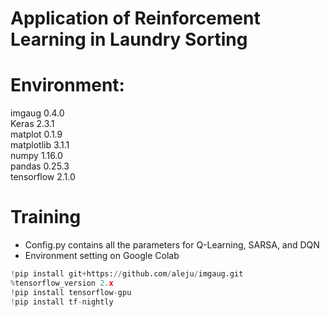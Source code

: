 # Application of Reinforcement Learning in Laundry Sorting

# Environment:
imgaug                 0.4.0              
Keras                  2.3.1              
matplot                0.1.9              
matplotlib             3.1.1              
numpy                  1.16.0             
pandas                 0.25.3             
tensorflow             2.1.0    

# Training
- Config.py contains all the parameters for Q-Learning, SARSA, and DQN
- Environment setting on Google Colab
```python
!pip install git+https://github.com/aleju/imgaug.git
%tensorflow_version 2.x
!pip install tensorflow-gpu 
!pip install tf-nightly
```


